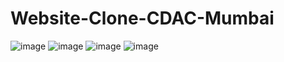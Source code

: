 # Website-Clone-CDAC-Mumbai
![image](https://github.com/2001204/Website-Clone-CDAC-Mumbai/assets/126748063/246b81fb-44ba-4984-b9fa-55f3372c2f86)
![image](https://github.com/2001204/Website-Clone-CDAC-Mumbai/assets/126748063/c26181bf-f66e-4eea-8356-1e00a0f9a874)
![image](https://github.com/2001204/Website-Clone-CDAC-Mumbai/assets/126748063/806f4fbc-17a1-44a4-9e4e-11069def3f6d)
![image](https://github.com/2001204/Website-Clone-CDAC-Mumbai/assets/126748063/95e1064d-2922-4eaa-a6ed-a7d4140c6d0c)
